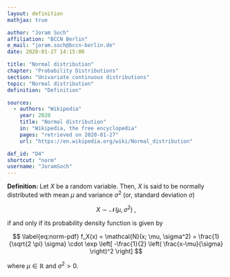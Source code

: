 ```yaml
---
layout: definition
mathjax: true

author: "Joram Soch"
affiliation: "BCCN Berlin"
e_mail: "joram.soch@bccn-berlin.de"
date: 2020-01-27 14:15:00

title: "Normal distribution"
chapter: "Probability Distributions"
section: "Univariate continuous distributions"
topic: "Normal distribution"
definition: "Definition"

sources:
  - authors: "Wikipedia"
    year: 2020
    title: "Normal distribution"
    in: "Wikipedia, the free encyclopedia"
    pages: "retrieved on 2020-01-27"
    url: "https://en.wikipedia.org/wiki/Normal_distribution"

def_id: "D4"
shortcut: "norm"
username: "JoramSoch"
---
```



**Definition:** Let $X$ be a random variable. Then, $X$ is said to be normally distributed with mean $\mu$ and variance $\sigma^2$ (or, standard deviation $\sigma$)

$$ \label{eq:norm}
X \sim \mathcal{N}(\mu, \sigma^2) \; ,
$$

if and only if its probability density function is given by

$$ \label{eq:norm-pdf}
f_X(x) = \mathcal{N}(x; \mu, \sigma^2) = \frac{1}{\sqrt{2 \pi} \sigma} \cdot \exp \left[ -\frac{1}{2} \left( \frac{x-\mu}{\sigma} \right)^2 \right]
$$

where $\mu \in \mathbb{R}$ and $\sigma^2 > 0$.